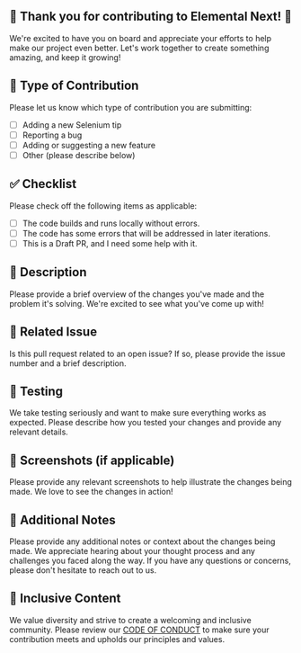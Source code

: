 ## 💪 Thank you for contributing to Elemental Next! 💪

We're excited to have you on board and appreciate your efforts to help make our project even better. Let's work together to create something amazing, and keep it growing!

## 🌟 Type of Contribution

Please let us know which type of contribution you are submitting:
- [ ] Adding a new Selenium tip
- [ ] Reporting a bug
- [ ] Adding or suggesting a new feature
- [ ] Other (please describe below)

## ✅ Checklist

Please check off the following items as applicable:
- [ ] The code builds and runs locally without errors.
- [ ] The code has some errors that will be addressed in later iterations.
- [ ] This is a Draft PR, and I need some help with it.

## 🚀 Description

Please provide a brief overview of the changes you've made and the problem it's solving. We're excited to see what you've come up with!

## 🤝 Related Issue

Is this pull request related to an open issue? If so, please provide the issue number and a brief description.

## 🔎 Testing

We take testing seriously and want to make sure everything works as expected. Please describe how you tested your changes and provide any relevant details.

## 📸 Screenshots (if applicable)

Please provide any relevant screenshots to help illustrate the changes being made. We love to see the changes in action!

## 📝 Additional Notes

Please provide any additional notes or context about the changes being made. We appreciate hearing about your thought process and any challenges you faced along the way. If you have any questions or concerns, please don't hesitate to reach out to us.

## 🎉 Inclusive Content

We value diversity and strive to create a welcoming and inclusive community. Please review our [CODE OF CONDUCT](https://github.com/saucelabs/elemental-next/blob/main/CODE_OF_CONDUCT.md) to make sure your contribution meets and upholds our principles and values.
